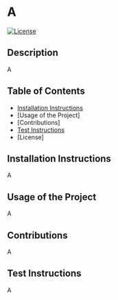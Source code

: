 # A
  [![License](https://img.shields.io/badge/License-Apache_2.0-blue.svg)](https://opensource.org/licenses/Apache-2.0)

  ## Description
  A

  ## Table of Contents
  * [Installation Instructions](#InstallationInstuctions)
  * [Usage of the Project]
  * [Contributions]
  * [Test Instructions](#TestInstructions)
  * [License]

  ## Installation Instructions
  A

  ## Usage of the Project
  A

  ## Contributions
  A

  ## Test Instructions
  A
